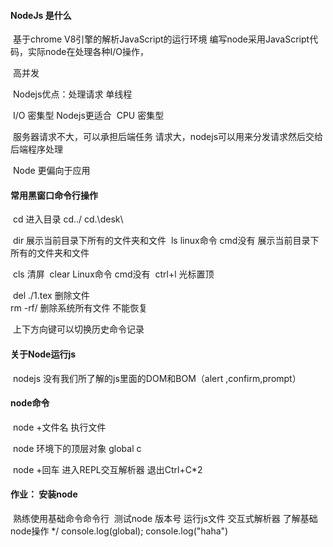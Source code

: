 #### NodeJs  是什么
​        基于chrome  V8引擎的解析JavaScript的运行环境
​    编写node采用JavaScript代码，实际node在处理各种I/O操作，

​    高并发

​    Nodejs优点：处理请求      单线程

​    I/O 密集型      Nodejs更适合
​    CPU 密集型

​    服务器请求不大，可以承担后端任务
​    请求大，nodejs可以用来分发请求然后交给后端程序处理

​    Node 更偏向于应用

#### 常用黑窗口命令行操作
​    cd      进入目录       cd../   cd.\desk\

​    dir     展示当前目录下所有的文件夹和文件
​    ls      linux命令  cmd没有    展示当前目录下所有的文件夹和文件

​    cls     清屏
​    clear   Linux命令  cmd没有
​    ctrl+l  光标置顶

​    del ./1.tex     删除文件
​    
​    rm -rf/  删除系统所有文件 不能恢复

​    上下方向键可以切换历史命令记录

#### 关于Node运行js

​        nodejs  没有我们所了解的js里面的DOM和BOM（alert ,confirm,prompt）

#### node命令


​       node +文件名 执行文件

​       node 环境下的顶层对象    global  c

​       node +回车         进入REPL交互解析器         退出Ctrl+C*2

#### 作业： 安装node

​       熟练使用基础命令命令行
​       测试node 版本号 运行js文件 交互式解析器
​       了解基础node操作
*/
console.log(global);
console.log("haha")